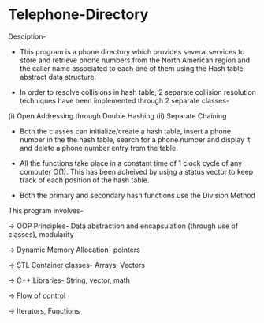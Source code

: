 # Telephone-Directory

Desciption-

- This program is a phone directory which provides several services to store and retrieve phone numbers from the North American region and the caller name associated to each one of them using the Hash table abstract data structure.

- In order to resolve collisions in hash table, 2 separate collision resolution techniques have been implemented through 2 separate classes-

(i) Open Addressing through Double Hashing
(ii) Separate Chaining

- Both the classes can initialize/create a hash table, insert a phone number in the the hash table, search for a phone number and display it and delete a phone number entry from the table.

- All the functions take place in a constant time of 1 clock cycle of any computer O(1). This has been acheived by using a status vector to keep track of each position of the hash table.

- Both the primary and secondary hash functions use the Division Method

This program involves-

-> OOP Principles- Data abstraction and encapsulation (through use of classes), modularity

-> Dynamic Memory Allocation- pointers

-> STL Container classes- Arrays, Vectors

-> C++ Libraries- String, vector, math

-> Flow of control

-> Iterators, Functions
